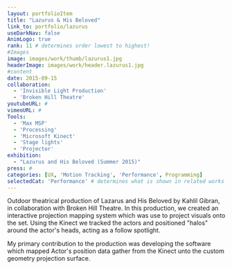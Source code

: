 ```yaml
---
layout: portfolioItem
title: "Lazurus & His Beloved"
link_to: portfolio/lazurus
useDarkNav: false
AnimLogo: true
rank: 11 # determines order lowest to highest!
#Images
image: images/work/thumb/lazurus1.jpg
headerImage: images/work/header.lazurus1.jpg
#content
date: 2015-09-15
collaboration:
  - 'Invisible Light Production'
  - 'Broken Hill Theatre'
youtubeURL: #
vimeoURL: #
Tools:
  - 'Max MSP'
  - 'Processing'
  - 'Microsoft Kinect'
  - 'Stage lights'
  - 'Projector'
exhibition:
  - "Lazurus and His Beloved (Summer 2015)"
press: #
categories: [UX, 'Motion Tracking', 'Performance', Programming]
selectedCat: 'Performance' # determines what is shown in related works
---
```

Outdoor theatrical production of Lazarus and His Beloved by Kahlil Gibran, in collaboration with Broken Hill Theatre. In this production, we created an interactive projection mapping system which was use to project visuals onto the set. Using the Kinect we tracked the actors and positioned "halos" around the actor's heads, acting as a follow spotlight.

My primary contribution to the production was developing the software which mapped Actor's position data gather from the Kinect unto the custom geometry projection surface.
